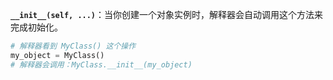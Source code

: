 **`__init__(self, ...)`**：当你创建一个对象实例时，解释器会自动调用这个方法来完成初始化。

```python
# 解释器看到 MyClass() 这个操作
my_object = MyClass() 
# 解释器会调用：MyClass.__init__(my_object)
```